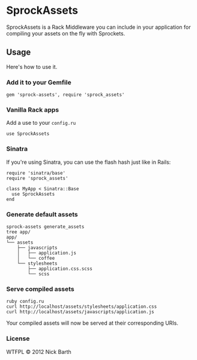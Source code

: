 # SprockAssets

SprockAssets is a Rack Middleware you can include in your application for compiling your assets on the fly with Sprockets.

## Usage

Here's how to use it.

### Add it to your Gemfile

    gem 'sprock-assets', require 'sprock_assets'

### Vanilla Rack apps

Add a use to your `config.ru`

    use SprockAssets

### Sinatra

If you're using Sinatra, you can use the flash hash just like in Rails:

    require 'sinatra/base'
    require 'sprock_assets'

    class MyApp < Sinatra::Base
      use SprockAssets
    end

### Generate default assets

    sprock-assets generate_assets
    tree app/
    app/
    └── assets
        ├── javascripts
        │   ├── application.js
        │   └── coffee
        └── stylesheets
            ├── application.css.scss
            └── scss

### Serve compiled assets

    ruby config.ru
    curl http://localhost/assets/stylesheets/application.css
    curl http://localhost/assets/javascripts/application.js
    
Your compiled assets will now be served at their corresponding URIs.

### License
WTFPL &copy; 2012 Nick Barth
